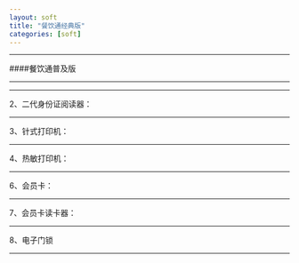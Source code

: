 ```yaml
---
layout: soft
title: "餐饮通经典版"
categories: [soft]
---
```

<hr/>
####餐饮通普及版
<hr/>
<hr/>
2、二代身份证阅读器：
<hr/>
3、针式打印机：
<hr/>
4、热敏打印机：
<hr/
5、UPS不间断电源：
<hr/>
6、会员卡：
<hr/>
7、会员卡读卡器：
<hr/>
8、电子门锁
<hr/>

